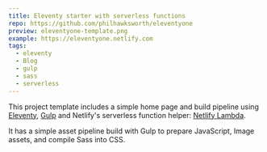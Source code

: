 ```yaml
---
title: Eleventy starter with serverless functions
repo: https://github.com/philhawksworth/eleventyone
preview: eleventyone-template.png
example: https://eleventyone.netlify.com
tags:
  - eleventy
  - Blog
  - gulp
  - sass
  - serverless
---
```



This project template includes a simple home page and build pipeline using [Eleventy](https://11ty.io), [Gulp](https://gulpjs.com) and Netlify's serverless function helper: [Netlify Lambda](https://www.npmjs.com/package/netlify-lambda).

It has a simple asset pipeline build with Gulp to prepare JavaScript, Image assets, and compile Sass into CSS.

